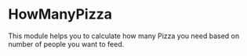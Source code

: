 # HowManyPizza
This module helps you to calculate how many Pizza you need based on number of people you want to feed.

